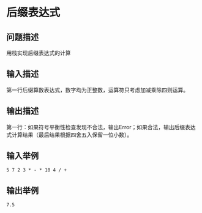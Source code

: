 # 后缀表达式
## 问题描述
用栈实现后缀表达式的计算

## 输入描述
第一行后缀算数表达式，数字均为正整数，运算符只考虑加减乘除四则运算。

## 输出描述
第一行：如果符号平衡性检查发现不合法，输出Error；如果合法，输出后缀表达式计算结果（最后结果根据四舍五入保留一位小数）。

## 输入举例
```
5 7 2 3 * - * 10 4 / +
```
## 输出举例
```
7.5
```